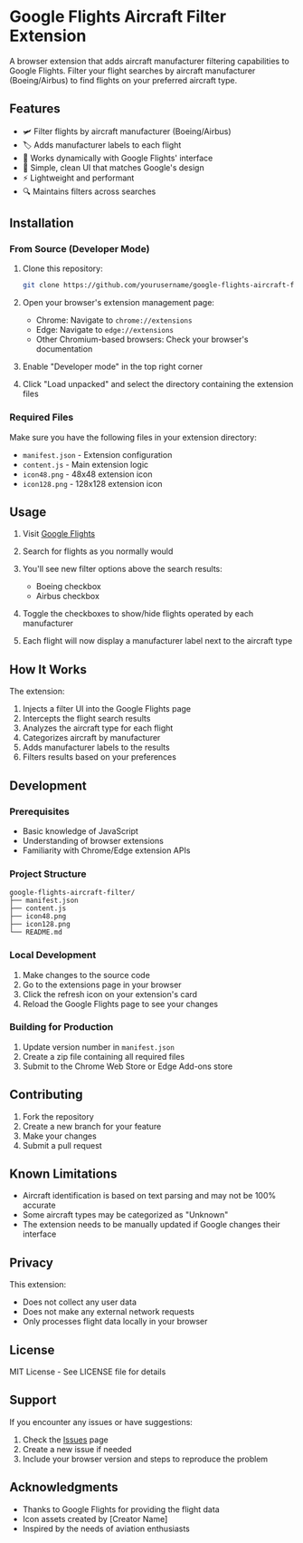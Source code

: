 # Google Flights Aircraft Filter Extension

A browser extension that adds aircraft manufacturer filtering capabilities to Google Flights. Filter your flight searches by aircraft manufacturer (Boeing/Airbus) to find flights on your preferred aircraft type.

## Features

- 🛩️ Filter flights by aircraft manufacturer (Boeing/Airbus)
- 🏷️ Adds manufacturer labels to each flight
- 🔄 Works dynamically with Google Flights' interface
- 🎯 Simple, clean UI that matches Google's design
- ⚡ Lightweight and performant
- 🔍 Maintains filters across searches

## Installation

### From Source (Developer Mode)

1. Clone this repository:
   ```bash
   git clone https://github.com/yourusername/google-flights-aircraft-filter.git
   ```

2. Open your browser's extension management page:
   - Chrome: Navigate to `chrome://extensions`
   - Edge: Navigate to `edge://extensions`
   - Other Chromium-based browsers: Check your browser's documentation

3. Enable "Developer mode" in the top right corner

4. Click "Load unpacked" and select the directory containing the extension files

### Required Files

Make sure you have the following files in your extension directory:
- `manifest.json` - Extension configuration
- `content.js` - Main extension logic
- `icon48.png` - 48x48 extension icon
- `icon128.png` - 128x128 extension icon

## Usage

1. Visit [Google Flights](https://www.google.com/travel/flights)

2. Search for flights as you normally would

3. You'll see new filter options above the search results:
   - Boeing checkbox
   - Airbus checkbox

4. Toggle the checkboxes to show/hide flights operated by each manufacturer

5. Each flight will now display a manufacturer label next to the aircraft type

## How It Works

The extension:
1. Injects a filter UI into the Google Flights page
2. Intercepts the flight search results
3. Analyzes the aircraft type for each flight
4. Categorizes aircraft by manufacturer
5. Adds manufacturer labels to the results
6. Filters results based on your preferences

## Development

### Prerequisites

- Basic knowledge of JavaScript
- Understanding of browser extensions
- Familiarity with Chrome/Edge extension APIs

### Project Structure

```
google-flights-aircraft-filter/
├── manifest.json
├── content.js
├── icon48.png
├── icon128.png
└── README.md
```

### Local Development

1. Make changes to the source code
2. Go to the extensions page in your browser
3. Click the refresh icon on your extension's card
4. Reload the Google Flights page to see your changes

### Building for Production

1. Update version number in `manifest.json`
2. Create a zip file containing all required files
3. Submit to the Chrome Web Store or Edge Add-ons store

## Contributing

1. Fork the repository
2. Create a new branch for your feature
3. Make your changes
4. Submit a pull request

## Known Limitations

- Aircraft identification is based on text parsing and may not be 100% accurate
- Some aircraft types may be categorized as "Unknown"
- The extension needs to be manually updated if Google changes their interface

## Privacy

This extension:
- Does not collect any user data
- Does not make any external network requests
- Only processes flight data locally in your browser

## License

MIT License - See LICENSE file for details

## Support

If you encounter any issues or have suggestions:
1. Check the [Issues](https://github.com/yourusername/google-flights-aircraft-filter/issues) page
2. Create a new issue if needed
3. Include your browser version and steps to reproduce the problem

## Acknowledgments

- Thanks to Google Flights for providing the flight data
- Icon assets created by [Creator Name]
- Inspired by the needs of aviation enthusiasts